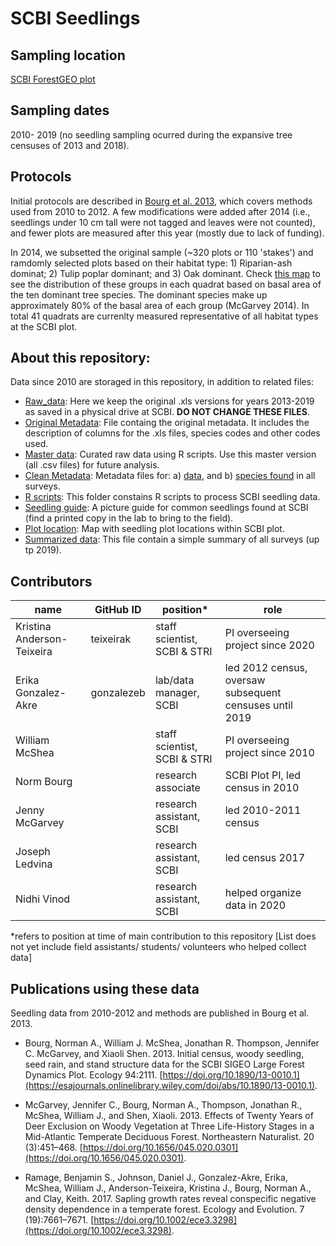 # SCBI Seedlings 

## Sampling location
[SCBI ForestGEO plot](https://forestgeo.si.edu/sites/north-america/smithsonian-conservation-biology-institute)

## Sampling dates
2010- 2019 (no seedling sampling ocurred during the expansive tree censuses of 2013 and 2018).

## Protocols
Initial protocols are described in [Bourg et al. 2013](https://esajournals.onlinelibrary.wiley.com/doi/abs/10.1890/13-0010.1), which covers methods used from 2010 to 2012. A few modifications were added after 2014 (i.e., seedlings under 10 cm tall were not tagged and leaves were not counted), and fewer plots are measured after this year (mostly due to lack of funding). 

In 2014, we subsetted the original sample (~320 plots or 110 'stakes') and ramdomly selected plots based on their habitat type: 1) Riparian-ash dominat; 2) Tulip poplar dominant; and 3) Oak dominant. Check [this map](https://github.com/SCBI-ForestGEO/SCBI-ForestGEO-Data_private/blob/master/seedlings/doc/Plots_after_2014/Habitat%20types%20-%203%20clusters.pdf) to see the distribution of these groups in each quadrat based on basal area of the ten dominant tree species. The dominant species make up approximately 80% of the basal area of each group (McGarvey 2014). In total 41 quadrats are currenlty measured representative of all habitat types at the SCBI plot.


## About this repository: 
Data since 2010 are storaged in this repository, in addition to related files:
* [Raw_data](https://github.com/SCBI-ForestGEO/SCBI-ForestGEO-Data/tree/master/seedlings/data/raw/raw-data_originals): Here we keep the original .xls versions for years 2013-2019 as saved in a physical drive at SCBI. **DO NOT CHANGE THESE FILES**.
* [Original Metadata](https://github.com/SCBI-ForestGEO/SCBI-ForestGEO-Data/tree/master/seedlings/data/raw/metadata): File containg the original metadata. It includes the description of columns for the .xls files, species codes and other codes used. 
* [Master data](https://github.com/SCBI-ForestGEO/SCBI-ForestGEO-Data/tree/master/seedlings/data/cleaned): Curated raw data using R scripts. Use this master version (all .csv files) for future analysis. 
* [Clean Metadata](https://github.com/SCBI-ForestGEO/SCBI-ForestGEO-Data/tree/master/seedlings/data/cleaned/Cleaned%20Metadata): Metadata files for: a) [data](https://github.com/SCBI-ForestGEO/SCBI-ForestGEO-Data/blob/master/seedlings/data/cleaned/Cleaned%20Metadata/Clean_Metadata_seedling.csv), and b) [species found](https://github.com/SCBI-ForestGEO/SCBI-ForestGEO-Data/blob/master/seedlings/data/cleaned/Cleaned%20Metadata/Species_seedling.csv) in all surveys.
* [R scripts](https://github.com/SCBI-ForestGEO/SCBI-ForestGEO-Data/tree/master/seedlings/scripts): This folder constains R scripts to process SCBI seedling data.
* [Seedling guide](https://github.com/SCBI-ForestGEO/SCBI-ForestGEO-Data/blob/master/seedlings/doc/Seedling%20guide/SCBI%20Seedling%20ID.pdf): A picture guide for common seedlings found at SCBI (find a printed copy in the lab to bring to the field).
* [Plot location](https://github.com/SCBI-ForestGEO/SCBI-ForestGEO-Data/blob/master/seedlings/doc/SIGEOSeedlingPlotLocations.pdf): Map with seedling plot locations within SCBI plot. 
* [Summarized data](https://github.com/SCBI-ForestGEO/SCBI-ForestGEO-Data/blob/master/seedlings/doc/Summary_all%20censuses.csv): This file contain a simple summary of all surveys (up tp 2019).



## Contributors
| name | GitHub ID| position* | role |
| -----| ---- | ---- |---- |
| Kristina Anderson-Teixeira | teixeirak | staff scientist, SCBI & STRI | PI overseeing project since 2020 |
| Erika Gonzalez-Akre | gonzalezeb | lab/data manager, SCBI | led 2012 census, oversaw subsequent censuses until 2019|
| William McShea | | staff scientist, SCBI & STRI | PI overseeing project since 2010 |
| Norm Bourg| |	research associate| SCBI	Plot PI, led census in 2010 |
| Jenny McGarvey | | research assistant, SCBI | led 2010-2011 census |
| Joseph Ledvina|| research assistant, SCBI| led census 2017 | 
| Nidhi Vinod|| research assistant, SCBI | helped organize data in 2020 |

*refers to position at time of main contribution to this repository
[List does not yet include field assistants/ students/ volunteers who helped collect data]

## Publications using these data

Seedling data from 2010-2012 and methods are published in Bourg et al. 2013.

* Bourg, Norman A., William J. McShea, Jonathan R. Thompson, Jennifer C. McGarvey, and Xiaoli Shen. 2013. Initial census, woody seedling, seed rain, and stand structure data for the SCBI SIGEO Large Forest Dynamics Plot. Ecology 94:2111. [https://doi.org/10.1890/13-0010.1](https://esajournals.onlinelibrary.wiley.com/doi/abs/10.1890/13-0010.1).

* McGarvey, Jennifer C., Bourg, Norman A., Thompson, Jonathan R., McShea, William J., and Shen, Xiaoli. 2013. Effects of Twenty Years of Deer Exclusion on Woody Vegetation at Three Life-History Stages in a Mid-Atlantic Temperate Deciduous Forest. Northeastern Naturalist. 20 (3):451–468. [https://doi.org/10.1656/045.020.0301](https://doi.org/10.1656/045.020.0301).

* Ramage, Benjamin S., Johnson, Daniel J., Gonzalez-Akre, Erika, McShea, William J., Anderson-Teixeira, Kristina J., Bourg, Norman A., and Clay, Keith. 2017. Sapling growth rates reveal conspecific negative density dependence in a temperate forest. Ecology and Evolution. 7 (19):7661–7671. [https://doi.org/10.1002/ece3.3298](https://doi.org/10.1002/ece3.3298).

